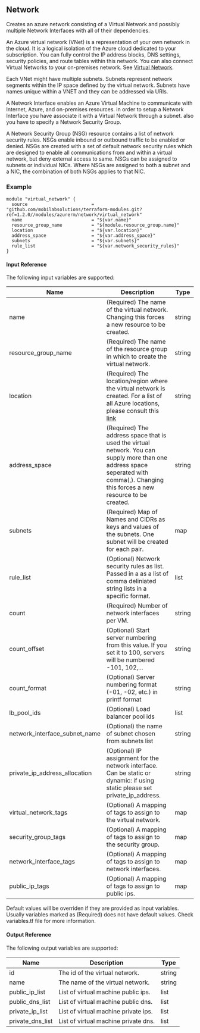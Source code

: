 ## Network
Creates an azure network consisting of a Virtual Network and possibly multiple Network Interfaces with all of their dependencies.

An Azure virtual network (VNet) is a representation of your own network in the cloud. It is a logical isolation of the Azure cloud dedicated to your subscription. You can fully control the IP address blocks, DNS settings, security policies, and route tables within this network. You can also connect Virtual Networks to your on-premises network. See [Virtual Network](https://docs.microsoft.com/en-us/azure/virtual-network/virtual-networks-overview).

Each VNet might have multiple subnets. Subnets represent network segments within the IP space defined by the virtual network. Subnets have names unique within a VNET and they can be addressed via URIs.

A Network Interface enables an Azure Virtual Machine to communicate with Internet, Azure, and on-premises resources. in order to setup a Network Interface you have associate it with a Virtual Network through a subnet. also you have to specify a Network Security Group.

A Network Security Group (NSG) resource contains a list of network security rules. NSGs enable inbound or outbound traffic to be enabled or denied. NSGs are created with a set of default network security rules which are designed to enable all communications from and within a virtual network, but deny external access to same. NSGs can be assigned to subnets or individual NICs. Where NSGs are assigned to both a subnet and a NIC, the combination of both NSGs applies to that NIC.

### Example
```hcl
module "virtual_network" {
  source                        = "github.com/mobilabsolutions/terraform-modules.git?ref=1.2.0//modules/azurerm/network/virtual_network"
  name                          = "${var.name}"
  resource_group_name           = "${module.resource_group.name}"
  location                      = "${var.location}"
  address_space                 = "${var.address_space}"
  subnets                       = "${var.subnets}"
  rule_list                     = "${var.network_security_rules}"
}
```

#### Input Reference
The following input variables are supported:

Name | Description | Type 
----------------- | --------- | -------- 
name  | (Required) The name of the virtual network. Changing this forces a new resource to be created. | string 
resource_group_name | (Required) The name of the resource group in which to create the virtual network. | string
location | (Required) The location/region where the virtual network is created. For a list of all Azure locations, please consult this [link](https://azure.microsoft.com/en-us/regions/) | string 
address_space | (Required) The address space that is used the virtual network. You can supply more than one address space seperated with comma(,). Changing this forces a new resource to be created. | string
subnets | (Required) Map of Names and CIDRs as keys and values of the subnets. One subnet will be created for each pair. | map 
rule_list | (Optional) Network security rules as list. Passed in a as a list of comma deliniated string lists in a specific format. | list
count | (Required) Number of network interfaces per VM. | string
count_offset | (Optional) Start server numbering from this value. If you set it to 100, servers will be numbered -101, 102,... | string
count_format | (Optional) Server numbering format (-01, -02, etc.) in printf format | string
lb_pool_ids | (Optional) Load balancer pool ids | list
network_interface_subnet_name | (Optional) the name of subnet chosen from subnets list | string
private_ip_address_allocation | (Optional) IP assignment for the network interface. Can be static or dynamic: if using static please set private_ip_address. | string
virtual_network_tags | (Optional) A mapping of tags to assign to the virtual network. | map
security_group_tags | (Optional) A mapping of tags to assign to the security group. | map
network_interface_tags | (Optional) A mapping of tags to assign to network interfaces. | map
public_ip_tags | (Optional) A mapping of tags to assign to public ips. | map

Default values will be overriden if they are provided as input variables. Usually variables marked as (Required) does not have default values. Check variables.tf file for more information.

#### Output Reference
The following output variables are supported:

Name | Description | Type
----------------- | --------- | --------
id  | The id of the virtual network. | string
name | The name of the virtual network. | string
public_ip_list | List of virtual machine public ips. | list
public_dns_list | List of virtual machine public dns. | list
private_ip_list | List of virtual machine private ips. | list
private_dns_list | List of virtual machine private dns. | list

